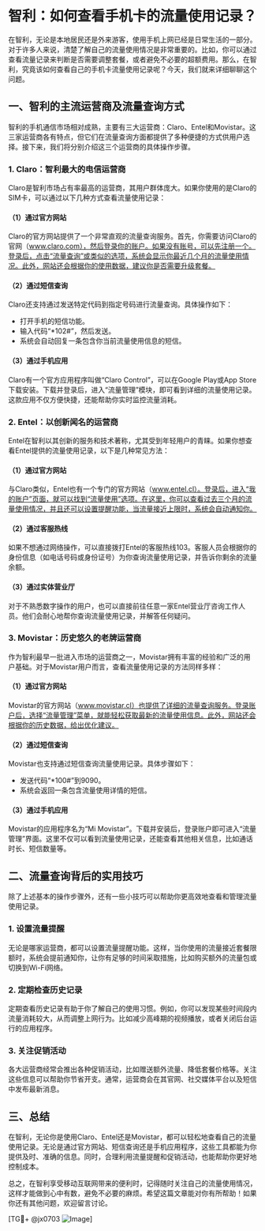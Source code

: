 # 智利：如何查看手机卡的流量使用记录？

在智利，无论是本地居民还是外来游客，使用手机上网已经是日常生活的一部分。对于许多人来说，清楚了解自己的流量使用情况是非常重要的。比如，你可以通过查看流量记录来判断是否需要调整套餐，或者避免不必要的超额费用。那么，在智利，究竟该如何查看自己的手机卡流量使用记录呢？今天，我们就来详细聊聊这个问题。

## 一、智利的主流运营商及流量查询方式

智利的手机通信市场相对成熟，主要有三大运营商：Claro、Entel和Movistar。这三家运营商各有特点，但它们在流量查询方面都提供了多种便捷的方式供用户选择。接下来，我们将分别介绍这三个运营商的具体操作步骤。

### 1. Claro：智利最大的电信运营商

Claro是智利市场占有率最高的运营商，其用户群体庞大。如果你使用的是Claro的SIM卡，可以通过以下几种方式查看流量使用记录：

#### （1）通过官方网站
Claro的官方网站提供了一个非常直观的流量查询服务。首先，你需要访问Claro的官网（www.claro.com），然后登录你的账户。如果没有账号，可以先注册一个。登录后，点击“流量查询”或类似的选项，系统会显示你最近几个月的流量使用情况。此外，网站还会根据你的使用数据，建议你是否需要升级套餐。

#### （2）通过短信查询
Claro还支持通过发送特定代码到指定号码进行流量查询。具体操作如下：
- 打开手机的短信功能。
- 输入代码“*102#”，然后发送。
- 系统会自动回复一条包含你当前流量使用信息的短信。

#### （3）通过手机应用
Claro有一个官方应用程序叫做“Claro Control”，可以在Google Play或App Store下载安装。下载并登录后，进入“流量管理”模块，即可看到详细的流量使用记录。这款应用不仅方便快捷，还能帮助你实时监控流量消耗。

### 2. Entel：以创新闻名的运营商

Entel在智利以其创新的服务和技术著称，尤其受到年轻用户的青睐。如果你想查看Entel提供的流量使用记录，以下是几种常见方法：

#### （1）通过官方网站
与Claro类似，Entel也有一个专门的官方网站（www.entel.cl）。登录后，进入“我的账户”页面，就可以找到“流量使用”选项。在这里，你可以查看过去三个月的流量使用情况，并且还可以设置提醒功能，当流量接近上限时，系统会自动通知你。

#### （2）通过客服热线
如果不想通过网络操作，可以直接拨打Entel的客服热线103。客服人员会根据你的身份信息（如电话号码或身份证号）为你查询流量使用记录，并告诉你剩余的流量余额。

#### （3）通过实体营业厅
对于不熟悉数字操作的用户，也可以直接前往任意一家Entel营业厅咨询工作人员。他们会耐心地帮你查询流量使用记录，并解答任何疑问。

### 3. Movistar：历史悠久的老牌运营商

作为智利最早一批进入市场的运营商之一，Movistar拥有丰富的经验和广泛的用户基础。对于Movistar用户而言，查看流量使用记录的方法同样多样：

#### （1）通过官方网站
Movistar的官方网站（www.movistar.cl）也提供了详细的流量查询服务。登录账户后，选择“流量管理”菜单，就能轻松获取最新的流量使用信息。此外，网站还会根据你的历史数据，给出优化建议。

#### （2）通过短信查询
Movistar也支持通过短信查询流量使用记录。具体步骤如下：
- 发送代码“*100#”到9090。
- 系统会返回一条包含流量使用详情的短信。

#### （3）通过手机应用
Movistar的应用程序名为“Mi Movistar”。下载并安装后，登录账户即可进入“流量管理”界面。这里不仅可以看到流量使用记录，还能查看其他相关信息，比如通话时长、短信数量等。

## 二、流量查询背后的实用技巧

除了上述基本的操作步骤外，还有一些小技巧可以帮助你更高效地查看和管理流量使用记录。

### 1. 设置流量提醒
无论是哪家运营商，都可以设置流量提醒功能。这样，当你使用的流量接近套餐限额时，系统会提前通知你，让你有足够的时间采取措施，比如购买额外的流量包或切换到Wi-Fi网络。

### 2. 定期检查历史记录
定期查看历史记录有助于你了解自己的使用习惯。例如，你可以发现某些时间段内流量消耗较大，从而调整上网行为。比如减少高峰期的视频播放，或者关闭后台运行的应用程序。

### 3. 关注促销活动
各大运营商经常会推出各种促销活动，比如赠送额外流量、降低套餐价格等。关注这些信息可以帮助你节省开支。通常，运营商会在其官网、社交媒体平台以及短信中发布最新消息。

## 三、总结

在智利，无论你是使用Claro、Entel还是Movistar，都可以轻松地查看自己的流量使用记录。无论是通过官方网站、短信查询还是手机应用程序，这些工具都能为你提供及时、准确的信息。同时，合理利用流量提醒和促销活动，也能帮助你更好地控制成本。

总之，在智利享受移动互联网带来的便利时，记得随时关注自己的流量使用情况，这样才能做到心中有数，避免不必要的麻烦。希望这篇文章能对你有所帮助！如果你还有其他问题，欢迎留言讨论。

[TG💪+ @jx0703 ![Image](https://github.com/user-attachments/assets/dbca1d08-cadb-493c-b0ec-ad6f7a83f270)]